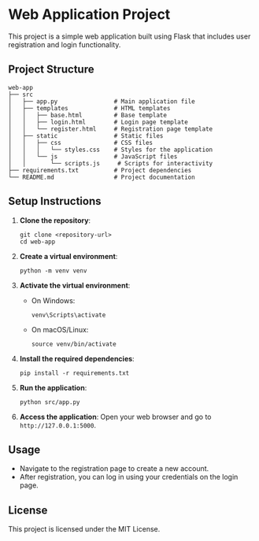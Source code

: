 # Web Application Project

This project is a simple web application built using Flask that includes user registration and login functionality. 

## Project Structure

```
web-app
├── src
│   ├── app.py                # Main application file
│   ├── templates             # HTML templates
│   │   ├── base.html         # Base template
│   │   ├── login.html        # Login page template
│   │   └── register.html     # Registration page template
│   ├── static                # Static files
│   │   ├── css               # CSS files
│   │   │   └── styles.css    # Styles for the application
│   │   └── js                # JavaScript files
│   │       └── scripts.js     # Scripts for interactivity
├── requirements.txt          # Project dependencies
└── README.md                 # Project documentation
```

## Setup Instructions

1. **Clone the repository**:
   ```
   git clone <repository-url>
   cd web-app
   ```

2. **Create a virtual environment**:
   ```
   python -m venv venv
   ```

3. **Activate the virtual environment**:
   - On Windows:
     ```
     venv\Scripts\activate
     ```
   - On macOS/Linux:
     ```
     source venv/bin/activate
     ```

4. **Install the required dependencies**:
   ```
   pip install -r requirements.txt
   ```

5. **Run the application**:
   ```
   python src/app.py
   ```

6. **Access the application**:
   Open your web browser and go to `http://127.0.0.1:5000`.

## Usage

- Navigate to the registration page to create a new account.
- After registration, you can log in using your credentials on the login page.

## License

This project is licensed under the MIT License.